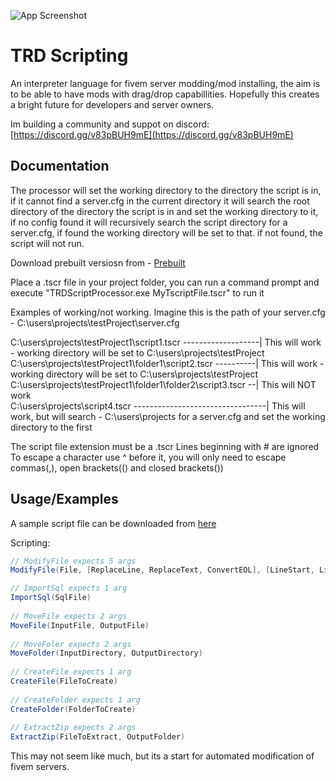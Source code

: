 
![App Screenshot](https://i.postimg.cc/T2m87tVY/logo.png) 
# TRD Scripting 

An interpreter language for fivem server modding/mod installing, the aim is to be able to have mods with drag/drop capabillities.
Hopefully this creates a bright future for developers and server owners.

Im building a community and suppot on discord: [https://discord.gg/v83pBUH9mE](https://discord.gg/v83pBUH9mE)

## Documentation

The processor will set the working directory to the directory the script is in, if it cannot find a server.cfg in the current directory it will search 
the root directory of the directory the script is in and set the working directory to it, if no config found it will recursively search the script directory 
for a server.cfg, if found the working directory will be set to that. if not found, the script will not run.

Download prebuilt versiosn from - [Prebuilt](https://github.com/RickyDivjakovski/TRDScripting/tree/main/Prebuilt)

Place a .tscr file in your project folder, you can run a command prompt and execute "TRDScriptProcessor.exe MyTscriptFile.tscr" to run it

Examples of working/not working.
Imagine this is the path of your server.cfg  -  C:\users\projects\testProject\server.cfg

C:\users\projects\testProject1\script1.tscr -------------------| This will work - working directory will be set to C:\users\projects\testProject
C:\users\projects\testProject1\folder1\script2.tscr ----------| This will work - working directory will be set to C:\users\projects\testProject
C:\users\projects\testProject1\folder1\folder2\script3.tscr --| This will NOT work  
C:\users\projects\script4.tscr ---------------------------------| This will work, but will search - C:\users\projects for a server.cfg and set the working directory to the first

The script file extension must be a .tscr
Lines beginning with # are ignored
To escape a character use ^ before it, you will only need to escape commas(,), open brackets(() and closed brackets())
## Usage/Examples

A sample script file can be downloaded from [here](https://github.com/RickyDivjakovski/TRDScripting/blob/main/TRDScriptSample.txt)

Scripting: 
```csharp	
// ModifyFile expects 5 args
ModifyFile(File, [ReplaceLine, ReplaceText, ConvertEOL], [LineStart, LineEnd, Containing], StringToFind, StringToReplaceWith)

// ImportSql expects 1 arg
ImportSql(SqlFile)
		
// MoveFile expects 2 args
MoveFile(InputFile, OutputFile)
		
// MoveFoler expects 2 args
MoveFolder(InputDirectory, OutputDirectory)
		
// CreateFile expects 1 arg
CreateFile(FileToCreate)
		
// CreateFolder expects 1 arg
CreateFolder(FolderToCreate)
		
// ExtractZip expects 2 args
ExtractZip(FileToExtract, OutputFolder)
```

This may not seem like much, but its a start for automated modification of fivem servers.
